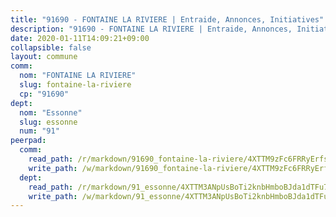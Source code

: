 ```yaml
---
title: "91690 - FONTAINE LA RIVIERE | Entraide, Annonces, Initiatives"
description: "91690 - FONTAINE LA RIVIERE | Entraide, Annonces, Initiatives"
date: 2020-01-11T14:09:21+09:00
collapsible: false
layout: commune
comm:
  nom: "FONTAINE LA RIVIERE"
  slug: fontaine-la-riviere
  cp: "91690"
dept:
  nom: "Essonne"
  slug: essonne
  num: "91"
peerpad:
  comm:
    read_path: /r/markdown/91690_fontaine-la-riviere/4XTTM9zFc6FRRyErfsEqFV7zz61Ce1rBnCff6kQjZgt9JNC3k
    write_path: /w/markdown/91690_fontaine-la-riviere/4XTTM9zFc6FRRyErfsEqFV7zz61Ce1rBnCff6kQjZgt9JNC3k-K3TgUBJxWJqUco5kziW97gVKmp65UtTgSUDuhZerkMsKEZZBvqEah9T13zFv2EqkY4VrXK53nyb4qxXZC7GrQp1or58czuAQn1KdMCwsqHGozGPQfhwQTMfkXQFsyCCwjdU79LW6
  dept:
    read_path: /r/markdown/91_essonne/4XTTM3ANpUsBoTi2knbHmboBJda1dTFu7ky8ZK9dB2RyMMfWF
    write_path: /w/markdown/91_essonne/4XTTM3ANpUsBoTi2knbHmboBJda1dTFu7ky8ZK9dB2RyMMfWF-K3TgUyWqeJSocSvH4aaj1ao8GVHVL7XNdUYQ4QUUeH9BAdnr24zoBJ2C3FCPvjfnNG6dyrzadtyfizxGKpMjZFU9wDjSpA4g6VtDcxL8iEmbLsyV9TFoF7XzgcRopbNZHgpYvcW3
---
```


